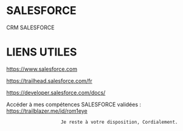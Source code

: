 # SALESFORCE
CRM SALESFORCE

# LIENS UTILES

https://www.salesforce.com

https://trailhead.salesforce.com/fr

https://developer.salesforce.com/docs/

Accéder à mes compétences SALESFORCE validées : https://trailblazer.me/id/rom1eye


                        Je reste à votre disposition, Cordialement.
